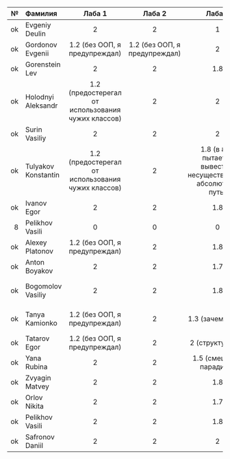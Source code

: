 <div id="header" align="center">
  <div id="main">
  </div>
  
| **№**	| **Фамилия**  	| **Лаба 1** 	| **Лаба 2** 	| **Лаба 3** 	| **Лаба 4** 	|
|------:	|:--------------|:----------:	|:----------:	|:----------:	|:----------:	|
|    ok	 | Evgeniy Deulin|     2      	|     2      	|      1      	|     1.8       	|  
|    ok 	|Gordonov Evgenii|       1.2 (без ООП, я предупреждал)    	|        1.2  (без ООП, я предупреждал)  	|    2       	|    1.8     	|
|    ok 	|Gorenstein Lev|     2      	|      2      	|     1.8       	|      2      	|
|    ok 	|Holodnyi Aleksandr| 1.2 (предостерегал от использования чужих классов)  | 2 |     2       	|           1.8 	|
|    ok 	|Surin Vasiliy| 2 | 2 | 2  |       1.2    	|
|   ok 	|Tulyakov Konstantin| 1.2 (предостерегал от использования чужих классов) | 2 |      1.8 (в #52 пытается вывести в несуществующий абсолютный путь)    	|      2      	|
|    ok	| Ivanov Egor|         2 	|    2     	|         1.8   	|   1.8         	|
|   8 	| Pelikhov Vasili|        0   	|       0     	|       0     	|      0      	|
|   ok	| Alexey Platonov |       1.2 (без ООП, я предупреждал)     	|     2       	|         1.8   	|   1.8   ([;:])      	|
|   ok	|Anton Boyakov |      2     	|       2     	|       1.7     	|     1.8      	|
|   ok	|Bogomolov Vasiliy |    2      	|      2      	|         1.8   	|    1.5 (смешение парадигм)        	|
|   ok | Tanya Kamionko|        1.2 (без ООП, я предупреждал)  	|        2   	|         1.3 (зачем ООП?)   	|        1.5 (смешение парадигм)    	|
|   ok | Tatarov Egor |       1.2 (без ООП, я предупреждал)   	|    2      	|   2 (структура ок)     	|   2         	|
|   ok | Yana Rubina |      2     	|       2     	|       1.5 (смешение парадигм)   	|       1.8   	|
|   ok| Zvyagin Matvey|     2     	|       2    	|          1.8  	|       1.8    	|
|   ok| Orlov Nikita |     2     	|       2    	|          1.7  	|       1.8    	|
|   ok|     Pelikhov Vasili |     2     	|       2    	|          1.8  	|       1.5    	|
|   ok| Safronov Daniil |     2     	|       2    	|          2  	|       0    	|
</div>
